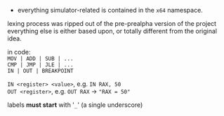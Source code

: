 - everything simulator-related is contained in the `x64` namespace.

lexing process was ripped out of the pre-prealpha version of the project
everything else is either based upon, or totally different from the original idea.
  
in code:  
`MOV | ADD | SUB | ...`  
`CMP | JMP | JLE | ...`  
`IN | OUT | BREAKPOINT`  

`IN <register> <value>`,  e.g. `IN RAX, 50`  
`OUT <register>`, e.g. `OUT RAX` -> `"RAX = 50"`

labels **must start** with '`_`' (a single underscore)